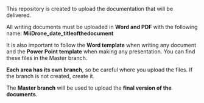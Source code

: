 This repository is created to upload the documentation that will be delivered.

All writing documents must be uploaded in **Word and PDF** with the following name: **MiiDrone_date_titleofthedocument**

It is also important to follow the **Word template** when writing any document and the **Power Point template** when making any presentation. You can find these files in the Master branch.

**Each area has its own branch**, so be careful where you upload the files. If the branch is not created, create it.

The **Master branch** will be used to upload the **final version of the documents**.
